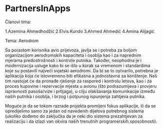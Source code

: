 # PartnersInApps
Članovi tima:

1.Azemina Ahmedhodžić
2.Elvis Kundo
3.Ahmed Ahmedić
4.Amina Alijagić

Tema: Aerodrom

Sa porastom korisnika avio prijevoza, javlja se i potreba za boljom organizacijom aerodromskih kapaciteta i osoblja kao i za naprednim mjerama predostrožnosti i kontrole putnika. Također, neophodna je i modernizacija usluge kako bi se išlo u korak sa vremenom i standardima koje su postavili najveći svjetski aerodromi. Da bi se to ostvarilo, potrebna je aplikacija koja će istovremeno biti efikasna a jednostavna za korištenje. 
Naš tim nastojat će da pronađe rješenje za raspored i kontrolu letova, kao i za proces kupovine i rezervacije mjesta u avionu (što podrazumijeva i provjeru ispravnosti pasoša/vize i prtljaga), u cilju olakšavanja komunikacije između naših putnika i osoblja, i brzog i potpunog ispunjenja zahtjeva putnika.  

Moguće je da se tokom razrade projekta promijeni fokus aplikacije, ili da se opredijelimo samo za jedan od navedenih dijelova potrebnog sistema (ukoliko dođemo do zaključka da je neki dio sistema prezahtjevan za realizaciju i da izlazi van okvira naših trenutnih programerskih sposobnosti).
